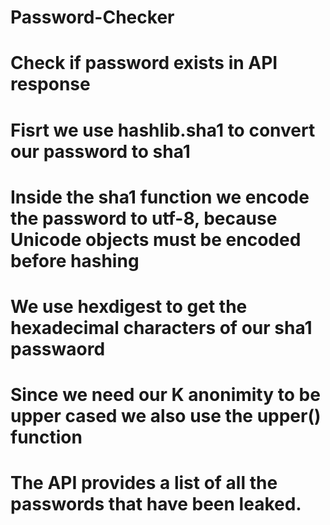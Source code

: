 # Password-Checker
# Check if password exists in API response
# Fisrt we use hashlib.sha1 to convert our password to sha1
# Inside the sha1 function we encode the password to utf-8, because Unicode objects must be encoded before hashing
# We use hexdigest to get the hexadecimal characters of our sha1 passwaord
# Since we need our K anonimity to be upper cased we also use the upper() function
# The API provides a list of all the passwords that have been leaked.
